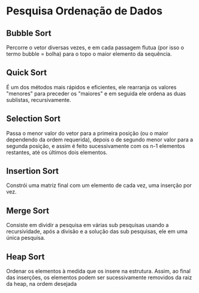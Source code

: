 # Pesquisa Ordenação de Dados

## Bubble Sort 
Percorre o vetor diversas vezes, e em cada passagem flutua (por isso o termo bubble = bolha) para o topo o maior elemento da sequência.

## Quick Sort 
É um dos métodos mais rápidos e eficientes, ele rearranja os valores "menores" para preceder os "maiores" e em seguida ele ordena as duas sublistas, recursivamente.

## Selection Sort 
Passa o menor valor do vetor para a primeira posição (ou o maior dependendo da ordem requerida), depois o de segundo menor valor para a segunda posição, e assim é feito sucessivamente com os n-1 elementos restantes, até os últimos dois elementos.

## Insertion Sort 
Constrói uma matriz final com um elemento de cada vez, uma inserção por vez.

## Merge Sort
Consiste em dividir a pesquisa em várias sub pesquisas usando a recursividade, após a divisão e a solução das sub pesquisas, ele em uma única pesquisa.

## Heap Sort
Ordenar os elementos à medida que os insere na estrutura. Assim, ao final das inserções, os elementos podem ser sucessivamente removidos da raiz da heap, na ordem desejada
